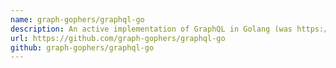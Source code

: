 ```yaml
---
name: graph-gophers/graphql-go
description: An active implementation of GraphQL in Golang (was https://github.com/neelance/graphql-go).
url: https://github.com/graph-gophers/graphql-go
github: graph-gophers/graphql-go
---
```

